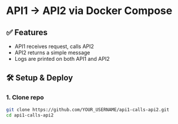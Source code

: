 # API1 -> API2 via Docker Compose

## ✅ Features
- API1 receives request, calls API2
- API2 returns a simple message
- Logs are printed on both API1 and API2

## 🛠️ Setup & Deploy

### 1. Clone repo
```bash
git clone https://github.com/YOUR_USERNAME/api1-calls-api2.git
cd api1-calls-api2
